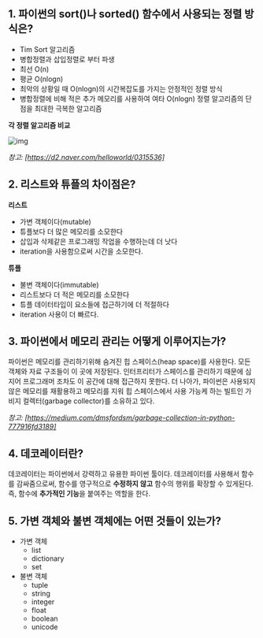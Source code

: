 ## 1. 파이썬의 sort()나 sorted() 함수에서 사용되는 정렬 방식은?

* Tim Sort 알고리즘
* 병합정렬과 삽입정렬로 부터 파생
* 최선 O(n)
* 평균 O(nlogn)
* 최악의 상황일 때 O(nlogn)의 시간복잡도를 가지는 안정적인 정렬 방식
* 병합정렬에 비해 적은 추가 메모리를 사용하여 여타 O(nlogn) 정렬 알고리즘의 단점을 최대한 극복한 알고리즘

**각 정렬 알고리즘 비교**

![img](https://d2.naver.com/content/images/2020/01/img.png)

*참고: [https://d2.naver.com/helloworld/0315536]*



## 2. 리스트와 튜플의 차이점은?

**리스트**

- 가변 객체이다(mutable)
- 튜플보다 더 많은 메모리를 소모한다
- 삽입과 삭제같은 프로그래밍 작업을 수행하는데 더 낫다
- iteration을 사용함으로써 시간을 소모한다.

**튜플**

- 불변 객체이다(immutable)
- 리스트보다 더 적은 메모리를 소모한다
- 튜플 데이터타입이 요소들에 접근하기에 더 적절하다
- iteration 사용이 더 빠르다.



## 3. 파이썬에서 메모리 관리는 어떻게 이루어지는가?

파이썬은 메모리를 관리하기위해 숨겨진 힙 스페이스(heap space)를 사용한다. 모든 객체와 자료 구조들이 이 곳에 저장된다. 인터프리터가 스페이스를 관리하기 때문에 심지어 프로그래머 조차도 이 공간에 대해 접근하지 못한다. 더 나아가, 파이썬은 사용되지 않은 메모리를 재활용하고 메모리를 지워 힙 스페이스에서 사용 가능케 하는 빌트인 가비지 컬렉터(garbage collector)를 소유하고 있다.

*참고: [https://medium.com/dmsfordsm/garbage-collection-in-python-777916fd3189]*

## 4. 데코레이터란?

데코레이터는 파이썬에서 강력하고 유용한 파이썬 툴이다. 데코레이터를 사용해서 함수를 감싸줌으로써, 함수를 영구적으로 **수정하지 않고** 함수의 행위를 확장할 수 있게된다. 즉, 함수에 **추가적인 기능**을 붙여주는 역할을 한다.



## 5. 가변 객체와 불변 객체에는 어떤 것들이 있는가?

* 가변 객체
  * list
  * dictionary
  * set
* 불변 객체
  * tuple
  * string
  * integer
  * float
  * boolean
  * unicode